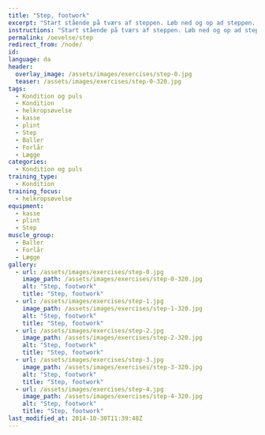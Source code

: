 ```yaml
---
title: "Step, footwork"
excerpt: "Start stående på tværs af steppen. Løb ned og op ad steppen. Venstre fod på venstre side af steppen, og højre fod på højre side af steppen. "
instructions: "Start stående på tværs af steppen. Løb ned og op ad steppen. Venstre fod på venstre side af steppen, og højre fod på højre side af steppen. "
permalink: /oevelse/step
redirect_from: /node/
id: 
language: da
header:
  overlay_image: /assets/images/exercises/step-0.jpg
  teaser: /assets/images/exercises/step-0-320.jpg
tags:
  - Kondition og puls
  - Kondition
  - helkropsøvelse
  - kasse
  - plint
  - Step
  - Baller
  - Forlår
  - Lægge
categories:
  - Kondition og puls
training_type: 
  - Kondition
training_focus: 
  - helkropsøvelse
equipment:
  - kasse
  - plint
  - Step
muscle_group:
  - Baller
  - Forlår
  - Lægge
gallery:
  - url: /assets/images/exercises/step-0.jpg
    image_path: /assets/images/exercises/step-0-320.jpg
    alt: "Step, footwork"
    title: "Step, footwork"
  - url: /assets/images/exercises/step-1.jpg
    image_path: /assets/images/exercises/step-1-320.jpg
    alt: "Step, footwork"
    title: "Step, footwork"
  - url: /assets/images/exercises/step-2.jpg
    image_path: /assets/images/exercises/step-2-320.jpg
    alt: "Step, footwork"
    title: "Step, footwork"
  - url: /assets/images/exercises/step-3.jpg
    image_path: /assets/images/exercises/step-3-320.jpg
    alt: "Step, footwork"
    title: "Step, footwork"
  - url: /assets/images/exercises/step-4.jpg
    image_path: /assets/images/exercises/step-4-320.jpg
    alt: "Step, footwork"
    title: "Step, footwork"
last_modified_at: 2014-10-30T11:39:48Z
---
```



